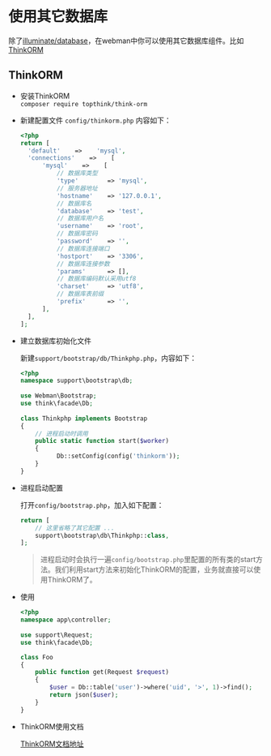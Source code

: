 # 使用其它数据库
除了[illuminate/database](https://github.com/illuminate/database)，在webman中你可以使用其它数据库组件。比如 [ThinkORM](https://www.kancloud.cn/manual/think-orm/1257998)

## ThinkORM

- 安装ThinkORM  
  `composer require topthink/think-orm`
  
- 新建配置文件 `config/thinkorm.php` 内容如下：
    ```php
  <?php
  return [
      'default'    =>    'mysql',
      'connections'    =>    [
          'mysql'    =>    [
              // 数据库类型
              'type'        => 'mysql',
              // 服务器地址
              'hostname'    => '127.0.0.1',
              // 数据库名
              'database'    => 'test',
              // 数据库用户名
              'username'    => 'root',
              // 数据库密码
              'password'    => '',
              // 数据库连接端口
              'hostport'    => '3306',
              // 数据库连接参数
              'params'      => [],
              // 数据库编码默认采用utf8
              'charset'     => 'utf8',
              // 数据库表前缀
              'prefix'      => '',
          ],
      ],
  ];
    ```
- 建立数据库初始化文件
  
  新建`support/bootstrap/db/Thinkphp.php`，内容如下：
  
  ```php
  <?php
  namespace support\bootstrap\db;
    
  use Webman\Bootstrap;
  use think\facade\Db;
    
  class Thinkphp implements Bootstrap
  {
      // 进程启动时调用
      public static function start($worker)
      {
            Db::setConfig(config('thinkorm'));
      }
  }
  ```

- 进程启动配置

  打开`config/bootstrap.php`，加入如下配置：
  ```php
  return [
      // 这里省略了其它配置 ...
      support\bootstrap\db\Thinkphp::class,
  ];
  ```
  > 进程启动时会执行一遍`config/bootstrap.php`里配置的所有类的start方法。我们利用start方法来初始化ThinkORM的配置，业务就直接可以使用ThinkORM了。

- 使用

  ```php
  <?php
  namespace app\controller;
    
  use support\Request;
  use think\facade\Db;
  
  class Foo
  {
      public function get(Request $request)
      {
          $user = Db::table('user')->where('uid', '>', 1)->find();
          return json($user);
      }
  }
  ```
- ThinkORM使用文档

  [ThinkORM文档地址](https://www.kancloud.cn/manual/think-orm/1257998)
